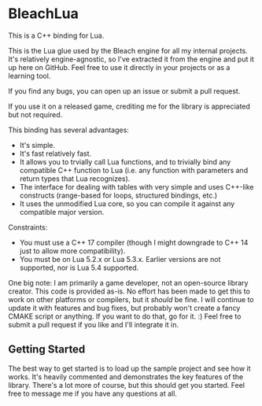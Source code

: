 # BleachLua
This is a C++ binding for Lua.

This is the Lua glue used by the Bleach engine for all my internal projects.  It's relatively engine-agnostic, so I've extracted it from the engine and put it up here on GitHub.  Feel free to use it directly in your projects or as a learning tool.

If you find any bugs, you can open up an issue or submit a pull request.

If you use it on a released game, crediting me for the library is appreciated but not required.

This binding has several advantages:
* It's simple.
* It's fast relatively fast.
* It allows you to trvially call Lua functions, and to trivially bind any compatible C++ function to Lua (i.e. any function with parameters and return types that Lua recognizes).
* The interface for dealing with tables with very simple and uses C++-like constructs (range-based for loops, structured bindings, etc.)
* It uses the unmodified Lua core, so you can compile it against any compatible major version.

Constraints:
* You must use a C++ 17 compiler (though I might downgrade to C++ 14 just to allow more compatibility).
* You must be on Lua 5.2.x or Lua 5.3.x.  Earlier versions are not supported, nor is Lua 5.4 supported.

One big note: I am primarily a game developer, not an open-source library creator.  This code is provided as-is.  No effort has been made to get this to work on other platforms or compilers, but it *should* be fine.  I will continue to update it with features and bug fixes, but probably won't create a fancy CMAKE script or anything.  If you want to do that, go for it.  :)  Feel free to submit a pull request if you like and I'll integrate it in.

## Getting Started

The best way to get started is to load up the sample project and see how it works.  It's heavily commented and demonstrates the key features of the library.  There's a lot more of course, but this should get you started.  Feel free to message me if you have any questions at all.
